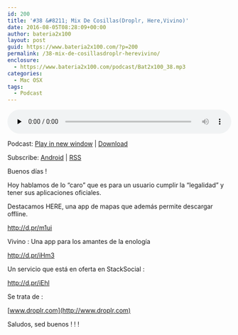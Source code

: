 ```yaml
---
id: 200
title: '#38 &#8211; Mix De Cosillas(Droplr, Here,Vivino)'
date: 2016-08-05T08:28:09+00:00
author: bateria2x100
layout: post
guid: https://www.bateria2x100.com/?p=200
permalink: /38-mix-de-cosillasdroplr-herevivino/
enclosure:
  - https://www.bateria2x100.com/podcast/Bat2x100_38.mp3
categories:
  - Mac OSX
tags:
  - Podcast
---
```

<div class="powerpress_player" id="powerpress_player_5887">
  <audio class="wp-audio-shortcode" id="audio-200-40" preload="none" style="width: 100%;" controls="controls"><source type="audio/mpeg" src="https://www.bateria2x100.com/podcast/Bat2x100_38.mp3?_=40" /><a href="https://www.bateria2x100.com/podcast/Bat2x100_38.mp3">https://www.bateria2x100.com/podcast/Bat2x100_38.mp3</a></audio>
</div>

<p class="powerpress_links powerpress_links_mp3">
  Podcast: <a href="https://www.bateria2x100.com/podcast/Bat2x100_38.mp3" class="powerpress_link_pinw" target="_blank" title="Play in new window" onclick="return powerpress_pinw('https://www.bateria2x100.com/?powerpress_pinw=200-podcast');" rel="nofollow">Play in new window</a> | <a href="https://www.bateria2x100.com/podcast/Bat2x100_38.mp3" class="powerpress_link_d" title="Download" rel="nofollow" download="Bat2x100_38.mp3">Download</a>
</p>

<p class="powerpress_links powerpress_subscribe_links">
  Subscribe: <a href="https://subscribeonandroid.com/www.bateria2x100.com/feed/podcast/" class="powerpress_link_subscribe powerpress_link_subscribe_android" title="Subscribe on Android" rel="nofollow">Android</a> | <a href="https://www.bateria2x100.com/feed/podcast/" class="powerpress_link_subscribe powerpress_link_subscribe_rss" title="Subscribe via RSS" rel="nofollow">RSS</a>
</p>

Buenos días ! 

Hoy hablamos de lo &#8220;caro&#8221; que es para un usuario cumplir la &#8220;legalidad&#8221; y tener sus aplicaciones oficiales.

Destacamos HERE, una app de mapas que además permite descargar offline.
  
<http://d.pr/m1ui>

Vivino : Una app para los amantes de la enología
  
<http://d.pr/iHm3>

Un servicio que está en oferta en StackSocial : 
  
<http://d.pr/iEhl>

Se trata de :
  
[www.droplr.com](http://www.droplr.com)

Saludos, sed buenos ! ! !